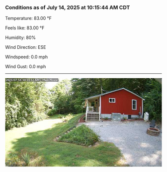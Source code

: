 ### Conditions as of July 14, 2025 at 10:15:44 AM CDT 

Temperature: 83.00 &deg;F

Feels like: 83.00 &deg;F

Humidity: 80%

Wind Direction: ESE

Windspeed: 0.0 mph

Wind Gust: 0.0 mph

---

<img src="./images/latest.jpeg"/>

